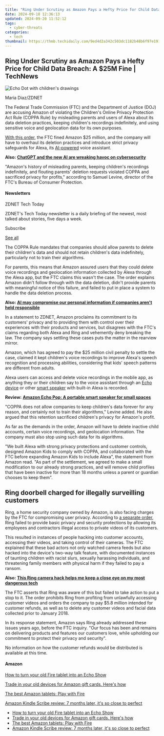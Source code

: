 ```yaml
---
title: "Ring Under Scrutiny as Amazon Pays a Hefty Price for Child Data Breach: A $25M Fine | TechNews"
date: 2024-09-18 12:36:13
updated: 2024-09-20 11:52:12
tags:
  - cyber-threats
categories:
  - tech
thumbnail: https://thmb.techidaily.com/9ed4d2a342c503dc1182b48b6f97e1914eb836100fe0df4621fadbbe35959f4b.jpg
---
```


## Ring Under Scrutiny as Amazon Pays a Hefty Price for Child Data Breach: A $25M Fine | TechNews

![Echo Dot with children's drawings](https://www.zdnet.com/a/img/resize/1712cd5581e017fea2e35d7ea6b7b0004bf30269/2023/06/01/64cf5e57-0c1c-426e-a264-2035c5880d37/echo-dot.jpg?auto=webp&width=1280)

Maria Diaz/ZDNET

The Federal Trade Commission (FTC) and the Department of Justice (DOJ) are accusing Amazon of violating the Children's Online Privacy Protection Act Rule (COPPA Rule) by misleading parents and users of Alexa about its data deletion practices, keeping children's recordings indefinitely, and using sensitive voice and geolocation data for its own purposes.

[With this order](https://www.ftc.gov/news-events/news/press-releases/2023/05/ftc-doj-charge-amazon-violating-childrens-privacy-law-keeping-kids-alexa-voice-recordings-forever), the FTC fined Amazon $25 million, and the company will have to overhaul its deletion practices and introduce strict privacy safeguards for Alexa, its [AI-powered](https://www.zdnet.com/article/what-is-ai-heres-everything-you-need-to-know-about-artificial-intelligence/) voice assistant.

**Also:** [**ChatGPT and the new AI are wreaking havoc on cybersecurity**](https://www.zdnet.com/article/chatgpt-and-the-new-ai-are-wreaking-havoc-on-cybersecurity/)

"Amazon's history of misleading parents, keeping children's recordings indefinitely, and flouting parents' deletion requests violated COPPA and sacrificed privacy for profits," according to Samuel Levine, director of the FTC's Bureau of Consumer Protection. 

#### Newsletters

ZDNET Tech Today

ZDNET's Tech Today newsletter is a daily briefing of the newest, most talked about stories, five days a week.

 Subscribe

[See all](https://www.zdnet.com/newsletters/)

The COPPA Rule mandates that companies should allow parents to delete their children's data and should not retain children's data indefinitely, particularly not to train their algorithms. 

For parents, this means that Amazon assured users that they could delete voice recordings and geolocation information collected by Alexa through the Alexa app, but the FTC claims this wasn't the case. The order explains Amazon didn't follow through with the data deletion, didn't provide parents with meaningful notice of this failure, and failed to put in place a system to handle the data deletion process.

**Also:** [**AI may compromise our personal information if companies aren't held responsible**](https://www.zdnet.com/article/amid-ai-craze-what-will-it-take-for-firms-to-take-data-security-seriously/)

In a statement to ZDNET, Amazon proclaims its commitment to its customers' privacy and to providing them with control over their experiences with their products and services, but disagrees with the FTC's claims regarding both Alexa and Ring and vehemently deny breaking the law. The company says settling these cases puts the matter in the rearview mirror.

Amazon, which has agreed to pay the $25 million civil penalty to settle the case, claimed it kept children's voice recordings to improve Alexa's speech recognition and processing abilities, considering that kids' speech patterns are different from adults.

Alexa users can access and delete voice recordings in the mobile app, as anything they or their children say to the voice assistant through an [Echo device](https://buy.geni.us/Proxy.ashx?TSID=368250&GR%5FURL=https%3A%2F%2Fwww.amazon.com%2FAll-New-release-clock-Smart-speaker%2Fdp%2FB09B8W5FW7%3Ftag%3Dzd-buy-button-20%26ascsubtag%3D%5F%5FCOM%5FCLICK%5FID%5F%5F%7C024edf50-a149-4af3-856f-fb1dc5c6ff53%7Cdtp&dtb=1) or other [smart speaker](https://www.zdnet.com/home-and-office/home-entertainment/best-smart-speaker/) with built-in Alexa is recorded. 

**Review:** [**Amazon Echo Pop: A portable smart speaker for small spaces**](https://www.zdnet.com/home-and-office/smart-home/amazon-echo-pop-review/)

"COPPA does not allow companies to keep children's data forever for any reason, and certainly not to train their algorithms," Levine added. He also argued that this retention sacrificed children's privacy for Amazon's profit. 

As far as the demands in the order, Amazon will have to delete inactive child accounts, certain voice recordings, and geolocation information. The company must also stop using such data for its algorithms.

"We built Alexa with strong privacy protections and customer controls, designed Amazon Kids to comply with COPPA, and collaborated with the FTC before expanding Amazon Kids to include Alexa", the statement from Amazon read. "As part of the settlement, we agreed to make a small modification to our already strong practices, and will remove child profiles that have been inactive for more than 18 months unless a parent or guardian chooses to keep them".

## Ring doorbell charged for illegally surveilling customers

Ring, a home security company owned by Amazon, is also facing charges by the FTC for compromising user privacy. According to [a separate order](https://www.ftc.gov/news-events/news/press-releases/2023/05/ftc-says-ring-employees-illegally-surveilled-customers-failed-stop-hackers-taking-control-users), Ring failed to provide basic privacy and security protections by allowing its employees and contractors illegal access to private videos of its customers.

This resulted in instances of people hacking into customer accounts, accessing their videos, and taking control of their cameras. The FTC explained that these bad actors not only watched camera feeds but also hacked into the device's two-way talk feature, with documented instances of taunting children with racist slurs, sexually harassing individuals, and threatening family members with physical harm if they failed to pay a ransom.

**Also:** [**This Ring camera hack helps me keep a close eye on my most dangerous tech**](https://www.zdnet.com/article/this-ring-camera-hack-helps-me-keep-a-close-eye-on-my-most-dangerous-tech/)

The FTC asserts that Ring was aware of this but failed to take action to put a stop to it. The order prohibits Ring from profiting from unlawfully accessing customer videos and orders the company to pay $5.8 million intended for customer refunds, as well as to delete any customer videos and facial data collected prior to January 2018.

In its response statement, Amazon says Ring already addressed these issues years ago, before the FTC inquiry. "Our focus has been and remains on delivering products and features our customers love, while upholding our commitment to protect their privacy and security".

No information on how the customer refunds would be distributed is available at this time. 

#### Amazon

[How to turn your old Fire tablet into an Echo Show](https://www.zdnet.com/article/how-to-turn-your-old-fire-tablet-into-an-echo-show/ "How to turn your old Fire tablet into an Echo Show")

[Trade in your old devices for Amazon gift cards. Here's how](https://www.zdnet.com/article/you-can-trade-in-old-electronics-for-amazon-gift-cards-heres-how-it-works/ "Trade in your old devices for Amazon gift cards. Here's how")

[The best Amazon tablets: Play with Fire](https://www.zdnet.com/article/best-amazon-tablet/ "The best Amazon tablets: Play with Fire")

[Amazon Kindle Scribe review: 7 months later, it's so close to perfect](https://www.zdnet.com/article/amazon-kindle-scribe-review/ "Amazon Kindle Scribe review: 7 months later, it's so close to perfect")

* [How to turn your old Fire tablet into an Echo Show](https://www.zdnet.com/article/how-to-turn-your-old-fire-tablet-into-an-echo-show/ "How to turn your old Fire tablet into an Echo Show")
* [Trade in your old devices for Amazon gift cards. Here's how](https://www.zdnet.com/article/you-can-trade-in-old-electronics-for-amazon-gift-cards-heres-how-it-works/ "Trade in your old devices for Amazon gift cards. Here's how")
* [The best Amazon tablets: Play with Fire](https://www.zdnet.com/article/best-amazon-tablet/ "The best Amazon tablets: Play with Fire")
* [Amazon Kindle Scribe review: 7 months later, it's so close to perfect](https://www.zdnet.com/article/amazon-kindle-scribe-review/ "Amazon Kindle Scribe review: 7 months later, it's so close to perfect")

<ins class="adsbygoogle"
     style="display:block"
     data-ad-format="autorelaxed"
     data-ad-client="ca-pub-7571918770474297"
     data-ad-slot="1223367746"></ins>



<ins class="adsbygoogle"
     style="display:block"
     data-ad-client="ca-pub-7571918770474297"
     data-ad-slot="8358498916"
     data-ad-format="auto"
     data-full-width-responsive="true"></ins>
